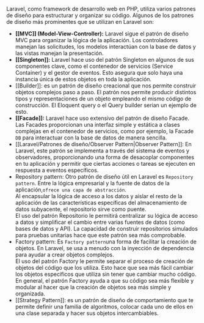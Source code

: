 
Laravel, como framework de desarrollo web en PHP, utiliza varios patrones de diseño para estructurar y organizar su código. Algunos de los patrones de diseño más prominentes que se utilizan en Laravel son:

+ **[[MVC]] (Model-View-Controller):** Laravel sigue el patrón de diseño MVC para organizar la lógica de la aplicación. Los controladores manejan las solicitudes, los modelos interactúan con la base de datos y las vistas manejan la presentación. <br>
+ **[[Singleton]]:** Laravel hace uso del patrón Singleton en algunos de sus componentes clave, como el contenedor de servicios (Service Container) y el gestor de eventos. Esto asegura que solo haya una instancia única de estos objetos en toda la aplicación.<br>
+ [[Builder]]: es un patrón de diseño creacional que nos permite construir objetos complejos paso a paso. El patrón nos permite producir distintos tipos y representaciones de un objeto empleando el mismo código de construcción. El Eloquent query o el Query builder serian un ejemplo de esto.<br>
+ **[[Facade]]:** Laravel hace uso extensivo del patrón de diseño Facade. Las Facades proporcionan una interfaz simple y estática a clases complejas en el contenedor de servicios, como por ejemplo, la Facade `DB` para interactuar con la base de datos de manera sencilla.<br>
+ [[Laravel/Patrones de diseño/Observer Pattern|Observer Pattern]]: En Laravel, este patrón se implementa a través del sistema de eventos y observadores, proporcionando una forma de desacoplar componentes en tu aplicación y permitir que ciertas acciones o tareas se ejecuten en respuesta a eventos específicos.<br>
+ Repository pattern: Otro patrón de diseño útil en Laravel es `Repository pattern`. Entre la lógica empresarial y la fuente de datos de la aplicación,`ofrece una capa de abstracción`. <br>Al encapsular la lógica de acceso a los datos y aislar el resto de la aplicación de las características específicas del almacenamiento de datos subyacente, el repositorio sirve como puente. <br>El uso del patrón Repositorio le permitirá centralizar su lógica de acceso a datos y simplificar el cambio entre varias fuentes de datos (como bases de datos y API). La capacidad de construir repositorios simulados para pruebas unitarias hace que este patrón sea más comprobable.<br>
+ Factory pattern: Es `Factory pattern`una forma de facilitar la creación de objetos. En Laravel, se usa a menudo con la inyección de dependencia para ayudar a crear objetos complejos. <br>El uso del patrón Factory le permite separar el proceso de creación de objetos del código que los utiliza. Esto hace que sea más fácil cambiar los objetos específicos que utiliza sin tener que cambiar mucho código. <br>En general, el patrón Factory ayuda a que su código sea más flexible y modular al hacer que la creación de objetos sea más simple y organizada.<br>
+ [[Strategy Pattern]]:  es un patrón de diseño de comportamiento que te permite definir una familia de algoritmos, colocar cada uno de ellos en una clase separada y hacer sus objetos intercambiables.